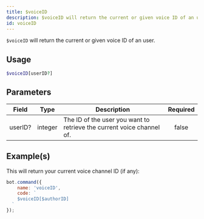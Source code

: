 ```yaml
---
title: $voiceID
description: $voiceID will return the current or given voice ID of an user.
id: voiceID
---
```


`$voiceID` will return the current or given voice ID of an user.

## Usage

```php
$voiceID[userID?]
```

## Parameters

| Field   | Type    | Description                                                           | Required |
| ------- | ------- | --------------------------------------------------------------------- | :------: |
| userID? | integer | The ID of the user you want to retrieve the current voice channel of. |  false   |

## Example(s)

This will return your current voice channel ID (if any):

```javascript
bot.command({
    name: 'voiceID',
    code: `
    $voiceID[$authorID]
  `
});
```
